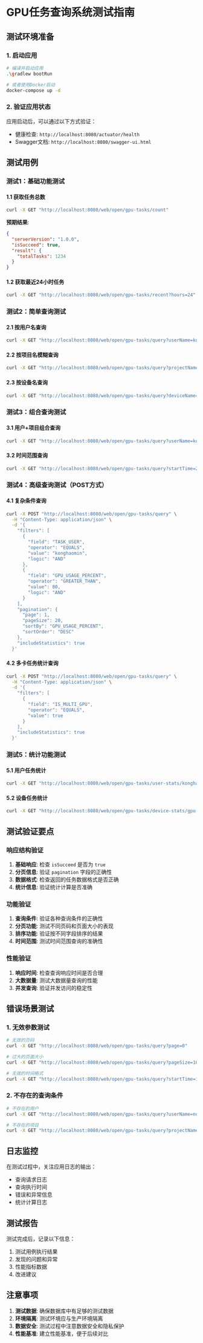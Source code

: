 # GPU任务查询系统测试指南

## 测试环境准备

### 1. 启动应用
```bash
# 编译并启动应用
.\gradlew bootRun

# 或者使用Docker启动
docker-compose up -d
```

### 2. 验证应用状态
应用启动后，可以通过以下方式验证：
- 健康检查: `http://localhost:8080/actuator/health`
- Swagger文档: `http://localhost:8080/swagger-ui.html`

## 测试用例

### 测试1：基础功能测试

#### 1.1 获取任务总数
```bash
curl -X GET "http://localhost:8080/web/open/gpu-tasks/count"
```

**预期结果**:
```json
{
  "serverVersion": "1.0.0",
  "isSucceed": true,
  "result": {
    "totalTasks": 1234
  }
}
```

#### 1.2 获取最近24小时任务
```bash
curl -X GET "http://localhost:8080/web/open/gpu-tasks/recent?hours=24"
```

### 测试2：简单查询测试

#### 2.1 按用户名查询
```bash
curl -X GET "http://localhost:8080/web/open/gpu-tasks/query?userName=konghaomin&page=1&pageSize=10"
```

#### 2.2 按项目名模糊查询
```bash
curl -X GET "http://localhost:8080/web/open/gpu-tasks/query?projectName=ai&page=1&pageSize=10"
```

#### 2.3 按设备名查询
```bash
curl -X GET "http://localhost:8080/web/open/gpu-tasks/query?deviceName=gpu-server-01&page=1&pageSize=10"
```

### 测试3：组合查询测试

#### 3.1 用户+项目组合查询
```bash
curl -X GET "http://localhost:8080/web/open/gpu-tasks/query?userName=konghaomin&projectName=ai&page=1&pageSize=10"
```

#### 3.2 时间范围查询
```bash
curl -X GET "http://localhost:8080/web/open/gpu-tasks/query?startTime=2025-09-01T00:00:00&endTime=2025-09-26T23:59:59&page=1&pageSize=10"
```

### 测试4：高级查询测试（POST方式）

#### 4.1 复杂条件查询
```bash
curl -X POST "http://localhost:8080/web/open/gpu-tasks/query" \
  -H "Content-Type: application/json" \
  -d '{
    "filters": [
      {
        "field": "TASK_USER",
        "operator": "EQUALS", 
        "value": "konghaomin",
        "logic": "AND"
      },
      {
        "field": "GPU_USAGE_PERCENT",
        "operator": "GREATER_THAN",
        "value": 80,
        "logic": "AND"
      }
    ],
    "pagination": {
      "page": 1,
      "pageSize": 20,
      "sortBy": "GPU_USAGE_PERCENT",
      "sortOrder": "DESC"
    },
    "includeStatistics": true
  }'
```

#### 4.2 多卡任务统计查询
```bash
curl -X POST "http://localhost:8080/web/open/gpu-tasks/query" \
  -H "Content-Type: application/json" \
  -d '{
    "filters": [
      {
        "field": "IS_MULTI_GPU",
        "operator": "EQUALS",
        "value": true
      }
    ],
    "includeStatistics": true
  }'
```

### 测试5：统计功能测试

#### 5.1 用户任务统计
```bash
curl -X GET "http://localhost:8080/web/open/gpu-tasks/user-stats/konghaomin"
```

#### 5.2 设备任务统计
```bash
curl -X GET "http://localhost:8080/web/open/gpu-tasks/device-stats/gpu-server-01"
```

## 测试验证要点

### 响应结构验证
1. **基础响应**: 检查 `isSucceed` 是否为 `true`
2. **分页信息**: 验证 `pagination` 字段的正确性
3. **数据格式**: 检查返回的任务数据格式是否正确
4. **统计信息**: 验证统计计算是否准确

### 功能验证
1. **查询条件**: 验证各种查询条件的正确性
2. **分页功能**: 测试不同页码和页面大小的表现
3. **排序功能**: 验证按不同字段排序的结果
4. **时间范围**: 测试时间范围查询的准确性

### 性能验证
1. **响应时间**: 检查查询响应时间是否合理
2. **大数据量**: 测试大数据量查询的性能
3. **并发查询**: 验证并发访问的稳定性

## 错误场景测试

### 1. 无效参数测试
```bash
# 无效的页码
curl -X GET "http://localhost:8080/web/open/gpu-tasks/query?page=0"

# 过大的页面大小
curl -X GET "http://localhost:8080/web/open/gpu-tasks/query?pageSize=10000"

# 无效的时间格式
curl -X GET "http://localhost:8080/web/open/gpu-tasks/query?startTime=invalid"
```

### 2. 不存在的查询条件
```bash
# 不存在的用户
curl -X GET "http://localhost:8080/web/open/gpu-tasks/query?userName=nonexistent"

# 不存在的项目
curl -X GET "http://localhost:8080/web/open/gpu-tasks/query?projectName=nonexistent"
```

## 日志监控

在测试过程中，关注应用日志的输出：
- 查询请求日志
- 查询执行时间
- 错误和异常信息
- 统计计算日志

## 测试报告

测试完成后，记录以下信息：
1. 测试用例执行结果
2. 发现的问题和异常
3. 性能指标数据
4. 改进建议

## 注意事项

1. **测试数据**: 确保数据库中有足够的测试数据
2. **环境隔离**: 测试环境应与生产环境隔离
3. **数据安全**: 测试过程中注意数据安全和隐私保护
4. **性能基准**: 建立性能基准，便于后续对比
